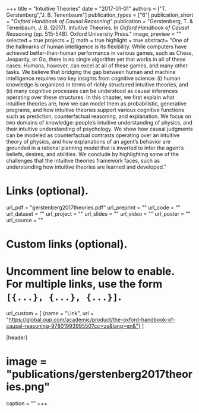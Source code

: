 +++
title = "Intuitive Theories"
date = "2017-01-01"
authors = ["T. Gerstenberg","J. B. Tenenbaum"]
publication_types = ["6"]
publication_short = "_Oxford Handbook of Causal Reasoning_"
publication = "Gerstenberg, T. & Tenenbaum, J. B. (2017). Intuitive Theories. In _Oxford Handbook of Causal Reasoning_ (pp. 515-548). Oxford University Press."
image_preview = ""
selected = true
projects = []
math = true
highlight = true
abstract= "One of the hallmarks of human intelligence is its flexibility. While computers have achieved better-than-human performance in various games, such as Chess, Jeopardy, or Go, there is no single algorithm yet that works in all of these cases. Humans, however, can excel at all of these games, and many other tasks. We believe that bridging the gap between human and machine intelligence requires two key insights from cognitive science: (i) human knowledge is organized in terms of richly structured intuitive theories, and (ii) many cognitive processes can be understood as causal inferences operating over these structures. In this chapter, we first explain what intuitive theories are, how we can model them as probabilistic, generative programs, and how intuitive theories support various cognitive functions such as prediction, counterfactual reasoning, and explanation. We focus on two domains of knowledge: people’s intuitive understanding of physics, and their intuitive understanding of psychology. We show how causal judgments can be modeled as counterfactual contrasts operating over an intuitive theory of physics, and how explanations of an agent’s behavior are grounded in a rational planning model that is inverted to infer the agent’s beliefs, desires, and abilities. We conclude by highlighting some of the challenges that the intuitive theories framework faces, such as understanding how intuitive theories are learned and developed."

# Links (optional).
url_pdf = "gerstenberg2017theories.pdf"
url_preprint = ""
url_code = ""
url_dataset = ""
url_project = ""
url_slides = ""
url_video = ""
url_poster = ""
url_source = ""

# Custom links (optional).
#   Uncomment line below to enable. For multiple links, use the form `[{...}, {...}, {...}]`.
url_custom = [
{name = "Link", url = "https://global.oup.com/academic/product/the-oxford-handbook-of-causal-reasoning-9780199399550?cc=us&lang=en&"}
]

[header]
# image = "publications/gerstenberg2017theories.png"
caption = ""
+++